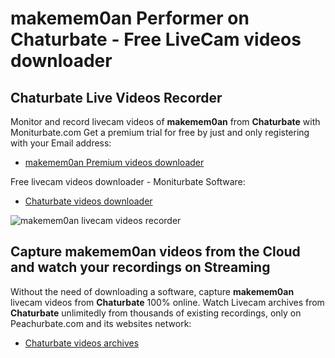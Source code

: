 # makemem0an Performer on Chaturbate - Free LiveCam videos downloader

## Chaturbate Live Videos Recorder

Monitor and record livecam videos of **makemem0an** from **Chaturbate** with Moniturbate.com
Get a premium trial for free by just and only registering with your Email address:
* [makemem0an Premium videos downloader](https://moniturbate.com/request-demo-licence-key.html)

Free livecam videos downloader - Moniturbate Software:
* [Chaturbate videos downloader](https://moniturbate.com/moniturbate-download-software.html)

![makemem0an livecam videos recorder](https://peachurnet.com/templates/moniturbate-software.png)


## Capture makemem0an videos from the Cloud and watch your recordings on Streaming

Without the need of downloading a software, capture **makemem0an** livecam videos from **Chaturbate** 100% online.
Watch Livecam archives from **Chaturbate** unlimitedly from thousands of existing recordings, only on Peachurbate.com and its websites network:
* [Chaturbate videos archives](https://peachurnet.com/)